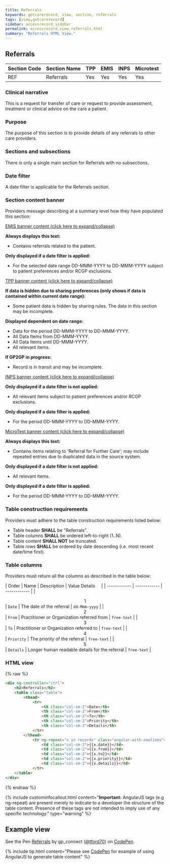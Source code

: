 ```yaml
---
title: Referrals
keywords: getcarerecord, view, section, referrals
tags: [view,getcarerecord]
sidebar: accessrecord_sidebar
permalink: accessrecord_view_referrals.html
summary: "Referrals HTML View."
---
```


## Referrals ##

| Section Code | Section Name | TPP | EMIS | INPS | Microtest |
| ------------ | ------------ |-----|------|------|-----------|
| REF | Referrals | Yes | Yes | Yes | Yes |

### Clinical narrative ###

This is a request for transfer of care or request to provide assessment, treatment or clinical advice on the care a patient.

### Purpose ###

The purpose of this section is to provide details of any referrals to other care providers.

### Sections and subsections ###

There is only a single main section for Referrals with no subsections.

### Date filter ###

A date filter is applicable for the Referrals section.


### Section content banner ###

Providers message describing at a summary level how they have populated this section:

<div class="panel-group" id="accordion">
                    <div class="panel panel-default">
                        <div class="panel-heading">
                                <a class="noCrossRef accordion-toggle" data-toggle="collapse" data-parent="#accordion" href="#collapseOne">EMIS banner content (click here to expand/collapse) </a>
						</div>
                        <div id="collapseOne" class="panel-collapse collapse noCrossRef">
                            <div class="panel-body">
								<p><b>Always displays this text:</b></p>
									<ul>
										<li>Contains referrals related to the patient.</li>
									</ul>
								<p><b>Only displayed if a date filter is applied:</b></p>
									<ul>
										<li>For the selected date range DD-MMM-YYYY to DD-MMM-YYYY subject to patient preferences and/or RCGP exclusions.</li>
									</ul>
                            </div>
                        </div>
                    </div>
                    <!-- /.panel -->
                    <div class="panel panel-default">
                        <div class="panel-heading">
                                <a class="noCrossRef accordion-toggle" data-toggle="collapse" data-parent="#accordion" href="#collapseTwo">TPP banner content (click here to expand/collapse)</a>
                        </div>
                        <div id="collapseTwo" class="panel-collapse collapse noCrossRef">
                            <div class="panel-body">
								<p><b>If data is hidden due to sharing preferences (only shows if data is contained within current date range):</b></p>
									<ul>
										<li>Some patient data is hidden by sharing rules. The data in this section may be incomplete.</li>
									</ul>
								<p><b>Displayed dependent on date range:</b></p>
									<ul>
										<li>Data for the period DD-MMM-YYYY to DD-MMM-YYYY.</li>
										<li>All Data Items from DD-MMM-YYYY.</li>
										<li>All Data Items until DD-MMM-YYYY.</li>
										<li>All relevant items.</li>
									</ul>
								<p><b>If GP2GP in progress:</b></p>
									<ul>
										<li>Record is in transit and may be incomplete.</li>
									</ul> 
                            </div>
                        </div>
                    </div>
                    <!-- /.panel -->
                    <div class="panel panel-default">
                        <div class="panel-heading">
                                <a class="noCrossRef accordion-toggle" data-toggle="collapse" data-parent="#accordion" href="#collapseThree">INPS banner content (click here to expand/collapse)</a>
                        </div>
                        <div id="collapseThree" class="panel-collapse collapse noCrossRef">
                            <div class="panel-body">
								<p><b>Only displayed if a date filter is not applied:</b></p>
									<ul>
										<li>All relevant items subject to patient preferences and/or RCGP exclusions.</li>
									</ul>
								<p><b>Only displayed if a date filter is applied:</b></p>
									<ul>
										<li>For the period DD-MMM-YYYY to DD-MMM-YYYY.</li>
									</ul>
                            </div>
                        </div>
                    </div>
                    <!-- /.panel -->
                    <div class="panel panel-default">
                        <div class="panel-heading">
                                <a class="noCrossRef accordion-toggle" data-toggle="collapse" data-parent="#accordion" href="#collapseFour">MicroTest banner content (click here to expand/collapse)</a>
                        </div>
                        <div id="collapseFour" class="panel-collapse collapse">
                            <div class="panel-body">
								<p><b>Always displays this text:</b></p>
									<ul>
										<li>Contains items relating to 'Referral for Further Care'; may include repeated entries due to duplicated data in the source system.</li>
									</ul>
								<p><b>Only displayed if a date filter is not applied:</b></p>
									<ul>
										<li>All relevant items.</li>
									</ul>
								<p><b>Only displayed if a date filter is applied:</b></p>
									<ul>
										<li>For the period DD-MMM-YYYY to DD-MMM-YYYY.</li>
									</ul>
                            </div>
                        </div>
                    </div>
</div>


### Table construction requirements ###

Providers must adhere to the table construction requirements listed below:

- Table header **SHALL** be "Referrals".
- Table columns **SHALL** be ordered left-to-right (1..N).
- Table content **SHALL NOT** be truncated.
- Table rows **SHALL** be ordered by date descending (i.e. most recent date/time first).


### Table columns ###

Providers must return all the columns as described in the table below:

| Order | Name | Description | Value Details &nbsp;&nbsp;&nbsp; |
| ------------ | ------------ | ------------ |
| <center>1</center> | `Date` | The date of the referral | `dd-Mmm-yyyy` |
| <center>2</center> | `From` | Practitioner or Organization referred from | `free-text` |
| <center>3</center> | `To` | Practitioner or Organization referred to | `free-text` |
| <center>4</center> | `Priority` | The priority of the referral | `free-text` |
| <center>5</center> | `Details` | Longer human readable details for the referral | `free-text` |


### HTML view ###

{% raw %}
```html
<div ng-controller="ctrl">
	<h2>Referrals</h2>
	<table class="table">
		<thead>
			<tr>
				<th class="col-sm-2">Date</th>
				<th class="col-sm-2">From</th>
				<th class="col-sm-2">To</th>
				<th class="col-sm-2">Priority</th>
				<th class="col-sm-2">Details</th>
			</tr>
		</thead>
			<tr ng-repeat="x in records" class="angular-with-newlines">
				<td class="col-sm-2">{{x.date}}</td>
				<td class="col-sm-2">{{x.from}}</td>
				<td class="col-sm-2">{{x.to}}</td>
				<td class="col-sm-2">{{x.priority}}</td>
				<td class="col-sm-2">{{x.details}}</td>
			</tr>
	</table>
</div>
```
{% endraw %}

{% include custominfocallout.html content="**Important:** AngularJS tags (e.g ng-repeat) are present merely to indicate to a developer the structure of the table content. Presence of these tags are not intended to imply use of any specific technology." type="warning" %}

## Example view ##

<p data-height="580" data-theme-id="light" data-slug-hash="jYPVxN" data-default-tab="result" data-user="tford70" data-embed-version="2" data-pen-title="Referrals" class="codepen">See the Pen <a href="https://codepen.io/tford70/pen/jYPVxN/">Referrals</a> by gp_connect (<a href="https://codepen.io/tford70">@tford70</a>) on <a href="https://codepen.io">CodePen</a>.</p>
<script async src="https://production-assets.codepen.io/assets/embed/ei.js"></script>

{% include tip.html content="Please see [CodePen](https://codepen.io/gpconnect/pen/jYPVxN) for example of using AngularJS to generate table content" %}
